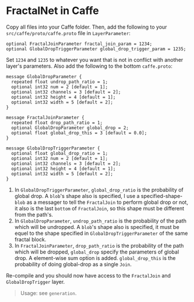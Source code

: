 FractalNet in Caffe
===================
 
Copy all files into your Caffe folder. Then, add the following to your ``src/caffe/proto/caffe.proto`` file in ``LayerParameter``:

    optional FractalJoinParameter fractal_join_param = 1234;
	optional GlobalDropTriggerParameter global_drop_trigger_param = 1235;

Set ``1234`` and ``1235`` to whatever you want that is not in conflict with another layer's parameters. Also add the following to the bottom ``caffe.proto``:
```
message GlobalDropParameter {
  repeated float undrop_path_ratio = 1;
  optional int32 num = 2 [default = 1];
  optional int32 channels = 3 [default = 2];
  optional int32 height = 4 [default = 1];
  optional int32 width = 5 [default = 2];
}

message FractalJoinParameter {
  repeated float drop_path_ratio = 1;
  optional GlobalDropParameter global_drop = 2;
  optional float global_drop_this = 3 [default = 0.0];
}

message GlobalDropTriggerParameter {
  optional float global_drop_ratio = 1;
  optional int32 num = 2 [default = 1];
  optional int32 channels = 3 [default = 2];
  optional int32 height = 4 [default = 1];
  optional int32 width = 5 [default = 2];
}
```
1. In `GlobalDropTriggerParameter`, `global_drop_ratio` is the probability of global drop. A `blob`'s shape also is specified, I use a specified-shape-`blob` as a messager to tell the `FractalJoin` to perform global drop or not, it also is the last `bottom` of `FractalJoin`, so this shape must be different from the path's.
2. In `GlobalDropParameter`, `undrop_path_ratio` is the probability of the path which will be undropped. A `blob`'s shape also is specified, it must be equel to the shape specified in `GlobalDropTriggerParameter` of the same fractal block.
3. In `FractalJoinParameter`, `drop_path_ratio` is the probability of the path which will be dropped, `global_drop` specify the parameters of global drop. A element-wise sum option is added. `global_drop_this`  is the probability of doing global-drop as a single `Join`.

Re-compile and you should now have access to the ``FractalJoin`` and  ``GlobalDropTrigger`` layer.

> Usage: see `generation`.
